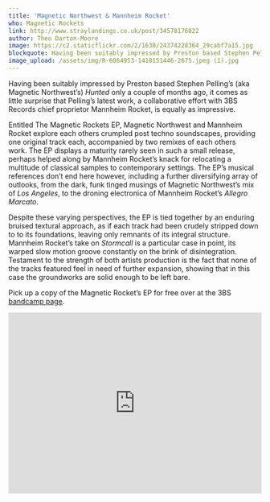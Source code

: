 ```yaml
---
title: 'Magnetic Northwest & Mannheim Rocket'
who: Magnetic Rockets
link: http://www.straylandings.co.uk/post/34578176822
author: Theo Darton-Moore
image: https://c2.staticflickr.com/2/1630/24374228364_29cabf7a15.jpg
blockquote: Having been suitably impressed by Preston based Stephen Pelling’s (aka Magnetic Northwest’s) _Hunted_ only a couple of months ago, it comes as little surprise that Pelling’s latest work, a collaborative effort with 3BS Records chief proprietor Mannheim Rocket, is equally as impressive.
image_upload: /assets/img/R-6064953-1410151446-2675.jpeg (1).jpg
---
```


Having been suitably impressed by Preston based Stephen Pelling’s (aka Magnetic Northwest’s) _Hunted_ only a couple of months ago, it comes as little surprise that Pelling’s latest work, a collaborative effort with 3BS Records chief proprietor Mannheim Rocket, is equally as impressive.

Entitled The Magnetic Rockets EP, Magnetic Northwest and Mannheim Rocket explore each others crumpled post techno soundscapes, providing one original track each, accompanied by two remixes of each others work. The EP displays a maturity rarely seen in such a small release, perhaps helped along by Mannheim Rocket’s knack for relocating a multitude of classical samples to contemporary settings. The EP’s musical references don’t end here however, including a further diversifying array of outlooks, from the dark, funk tinged musings of Magnetic Northwest’s mix of _Los Angeles_, to the droning electronica of Mannheim Rocket’s _Allegro Marcato_. 

Despite these varying perspectives, the EP is tied together by an enduring bruised textural approach, as if each track had been crudely stripped down to to its foundations, leaving only remnants of its integral structure. Mannheim Rocket’s take on _Stormcall_ is a particular case in point, its warped slow motion groove constantly on the brink of disintegration. Testament to the strength of both artists production is the fact that none of the tracks featured feel in need of further expansion, showing that in this case the groundworks are solid enough to be left bare. 

Pick up a copy of the Magnetic Rocket’s EP for free over at the 3BS [bandcamp page](http://3bsrecords.bandcamp.com/album/magnetic-rockets).

<iframe frameborder="no" height="360" scrolling="no" src="http://w.soundcloud.com/player/?url=http%3A%2F%2Fapi.soundcloud.com%2Fplaylists%2F2631602&show_artwork=true" width="100%"></iframe>